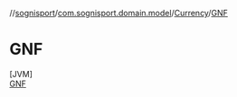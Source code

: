 //[sognisport](../../../../index.md)/[com.sognisport.domain.model](../../index.md)/[Currency](../index.md)/[GNF](index.md)

# GNF

[JVM]\
[GNF](index.md)
